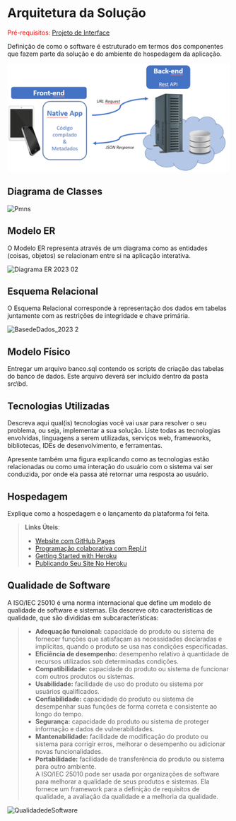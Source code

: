 # Arquitetura da Solução

<span style="color:red">Pré-requisitos: <a href="3-Projeto de Interface.md"> Projeto de Interface</a></span>

Definição de como o software é estruturado em termos dos componentes que fazem parte da solução e do ambiente de hospedagem da aplicação.

![Arquitetura da Solução](img/02-mob-arch.png)

## Diagrama de Classes

![Pmns](https://github.com/ICEI-PUC-Minas-PMV-ADS/pmv-ads-2023-2-e3-proj-mov-t3-pmv-ads-2023-2-e3-proj-mov-t3-grupo5/assets/113618051/c3647572-7e1b-449f-bac3-2aaf865372ed)

## Modelo ER

O Modelo ER representa através de um diagrama como as entidades (coisas, objetos) se relacionam entre si na aplicação interativa.

![Diagrama ER 2023 02](https://github.com/ICEI-PUC-Minas-PMV-ADS/pmv-ads-2023-2-e3-proj-mov-t3-pmv-ads-2023-2-e3-proj-mov-t3-grupo5/assets/115122394/eeea2ee2-7370-4005-baf1-9b2103cb327c)

## Esquema Relacional

O Esquema Relacional corresponde à representação dos dados em tabelas juntamente com as restrições de integridade e chave primária.
 
![BasedeDados_2023 2](https://github.com/ICEI-PUC-Minas-PMV-ADS/pmv-ads-2023-2-e3-proj-mov-t3-pmv-ads-2023-2-e3-proj-mov-t3-grupo5/assets/115122394/4b30b126-1ab0-4ef3-9d1f-4180b08e88d9)

## Modelo Físico

Entregar um arquivo banco.sql contendo os scripts de criação das tabelas do banco de dados. Este arquivo deverá ser incluído dentro da pasta src\bd.

## Tecnologias Utilizadas

Descreva aqui qual(is) tecnologias você vai usar para resolver o seu problema, ou seja, implementar a sua solução. Liste todas as tecnologias envolvidas, linguagens a serem utilizadas, serviços web, frameworks, bibliotecas, IDEs de desenvolvimento, e ferramentas.

Apresente também uma figura explicando como as tecnologias estão relacionadas ou como uma interação do usuário com o sistema vai ser conduzida, por onde ela passa até retornar uma resposta ao usuário.

## Hospedagem

Explique como a hospedagem e o lançamento da plataforma foi feita.

> **Links Úteis**:
>
> - [Website com GitHub Pages](https://pages.github.com/)
> - [Programação colaborativa com Repl.it](https://repl.it/)
> - [Getting Started with Heroku](https://devcenter.heroku.com/start)
> - [Publicando Seu Site No Heroku](http://pythonclub.com.br/publicando-seu-hello-world-no-heroku.html)

## Qualidade de Software

A ISO/IEC 25010 é uma norma internacional que define um modelo de qualidade de software e sistemas. Ela descreve oito características de qualidade, que são divididas em subcaracterísticas:

> - **Adequação funcional:** capacidade do produto ou sistema de fornecer funções que satisfaçam as necessidades declaradas e implícitas, quando o produto se usa nas condições especificadas.                                                                                                                                                                                                                                                                                                                                                                         
> - **Eficiência de desempenho:** desempenho relativo à quantidade de recursos utilizados sob determinadas condições.                                                                                                                                                                                                                                                                                                                                                            
> - **Compatibilidade:** capacidade do produto ou sistema de funcionar com outros produtos ou sistemas.                                                                                                                                                                                                                                                                                                                                                              
> - **Usabilidade:** facilidade de uso do produto ou sistema por usuários qualificados.                                                                                                                                                                                                                                                                                                                                                                                                                                                                                                                                           
> - **Confiabilidade:** capacidade do produto ou sistema de desempenhar suas funções de forma correta e consistente ao longo do tempo.                                                                                                                                                                                                                                                                                                                                                              
> - **Segurança:** capacidade do produto ou sistema de proteger informação e dados de vulnerabilidades.                                                                                                                                                                                                                                                                                                                                                             
> - **Mantenabilidade:** facilidade de modificação do produto ou sistema para corrigir erros, melhorar o desempenho ou adicionar novas funcionalidades.                                                                                                                                                                                                                                                                                                                                                              
> - **Portabilidade:** facilidade de transferência do produto ou sistema para outro ambiente.                                                                                                                                                                                                                                                                                                                                                              
A ISO/IEC 25010 pode ser usada por organizações de software para melhorar a qualidade de seus produtos e sistemas. Ela fornece um framework para a definição de requisitos de qualidade, a avaliação da qualidade e a melhoria da qualidade.

                                                                                                                                                                                                                                                                                                                                                                                                                                                                                                                                                                                                                                                         

![QualidadedeSoftware](https://github.com/ICEI-PUC-Minas-PMV-ADS/pmv-ads-2023-2-e3-proj-mov-t3-pmv-ads-2023-2-e3-proj-mov-t3-grupo5/assets/113618051/06043a8c-2284-4ee2-8d0d-9faea1978389)
